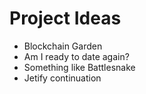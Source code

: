 # Project Ideas

- Blockchain Garden
- Am I ready to date again?
- Something like Battlesnake
- Jetify continuation

